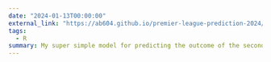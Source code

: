```yaml
---
date: "2024-01-13T00:00:00"
external_link: "https://ab604.github.io/premier-league-prediction-2024/"
tags:
  - R
summary: My super simple model for predicting the outcome of the second half of 2023/24 Premier League season.
---
```


